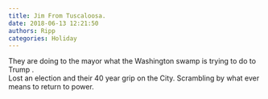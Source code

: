 ```yaml
---
title: Jim From Tuscaloosa.
date: 2018-06-13 12:21:50
authors: Ripp
categories: Holiday
---
```


 They are doing to the mayor what the Washington swamp is trying to do to Trump .  
Lost an election and  their 40 year grip on the City. Scrambling by what ever means to return to power.